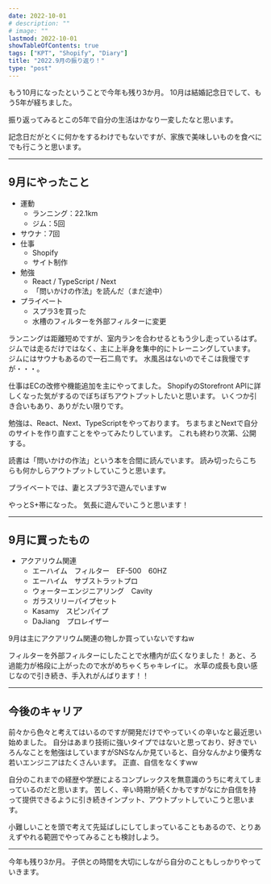 ```yaml
---
date: 2022-10-01
# description: ""
# image: ""
lastmod: 2022-10-01
showTableOfContents: true
tags: ["KPT", "Shopify", "Diary"]
title: "2022.9月の振り返り！"
type: "post"
---
```


もう10月になったということで今年も残り3か月。
10月は結婚記念日でして、もう5年が経ちました。

振り返ってみるとこの5年で自分の生活はかなり一変したなと思います。

記念日だがとくに何かをするわけでもないですが、家族で美味しいものを食べにでも行こうと思います。

---

## 9月にやったこと

- 運動
  - ランニング：22.1km
  - ジム：5回
- サウナ：7回
- 仕事
  - Shopify
  - サイト制作
- 勉強
  - React / TypeScript / Next
  - 「問いかけの作法」を読んだ（まだ途中）
- プライベート
  - スプラ3を買った
  - 水槽のフィルターを外部フィルターに変更

ランニングは距離短めですが、室内ランを合わせるともう少し走っているはず。
ジムでは走るだけではなく、主に上半身を集中的にトレーニングしています。
ジムにはサウナもあるので一石二鳥です。
水風呂はないのでそこは我慢ですが・・・。

仕事はECの改修や機能追加を主にやってました。
ShopifyのStorefront APIに詳しくなった気がするのでぼちぼちアウトプットしたいと思います。
いくつか引き合いもあり、ありがたい限りです。

勉強は、React、Next、TypeScriptをやっております。
ちまちまとNextで自分のサイトを作り直すことをやってみたりしています。
これも終わり次第、公開する。

読書は「問いかけの作法」という本を合間に読んでいます。
読み切ったらこちらも何かしらアウトプットしていこうと思います。

プライベートでは、妻とスプラ3で遊んでいますw

やっとS+帯になった。
気長に遊んでいこうと思います！

---

## 9月に買ったもの

- アクアリウム関連
  - エーハイム　フィルター　EF-500　60HZ
  - エーハイム　サブストラットプロ
  - ウォーターエンジニアリング　Cavity
  - ガラスリリーパイプセット
  - Kasamy　スピンパイプ
  - DaJiang　プロレイザー

9月は主にアクアリウム関連の物しか買っていないですねw

フィルターを外部フィルターにしたことで水槽内が広くなりました！
あと、ろ過能力が格段に上がったので水がめちゃくちゃキレイに。
水草の成長も良い感じなので引き続き、手入れがんばります！！

---

## 今後のキャリア

前々から色々と考えてはいるのですが開発だけでやっていくの辛いなと最近思い始めました。
自分はあまり技術に強いタイプではないと思っており、好きでいろんなことを勉強はしていますがSNSなんか見ていると、自分なんかより優秀な若いエンジニアはたくさんいます。
正直、自信をなくすww

自分のこれまでの経歴や学歴によるコンプレックスを無意識のうちに考えてしまっているのだと思います。
苦しく、辛い時期が続くかもですがなにか自信を持って提供できるように引き続きインプット、アウトプットしていこうと思います。

小難しいことを頭で考えて先延ばしにしてしまっていることもあるので、とりあえずやれる範囲でやってみることも検討しよう。

---

今年も残り3か月。
子供との時間を大切にしながら自分のこともしっかりやっていきます。
